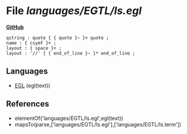 # File _languages/EGTL/ls.egl_
**[GitHub](https://github.com/softlang/yas/blob/master/languages/EGTL/ls.egl)**
```
qstring : quote { { quote }~ }+ quote ;
name : { csymf }+ ;
layout : { space }+ ;
layout : '//' { { end_of_line }~ }* end_of_line ;
```

## Languages
* [EGL](../languages/EGL.md) (egl(text))

## References
* elementOf('languages/EGTL/ls.egl',egl(text))
* mapsTo(parse,['languages/EGTL/ls.egl'],['languages/EGTL/ls.term'])
